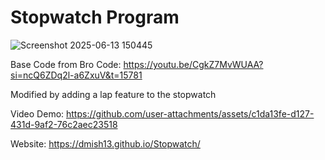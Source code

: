 # Stopwatch Program


![Screenshot 2025-06-13 150445](https://github.com/user-attachments/assets/3532da4c-8ec7-4b55-9353-1f88a3a28ae4)

Base Code from Bro Code: https://youtu.be/CgkZ7MvWUAA?si=ncQ6ZDq2l-a6ZxuV&t=15781


Modified by adding a lap feature to the stopwatch


Video Demo: https://github.com/user-attachments/assets/c1da13fe-d127-431d-9af2-76c2aec23518


Website: https://dmish13.github.io/Stopwatch/


